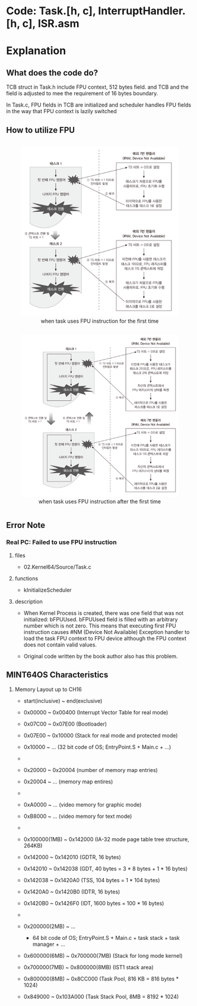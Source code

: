 # Code: Task.[h, c], InterruptHandler.[h, c], ISR.asm


# Explanation

## What does the code do?

TCB struct in Task.h include FPU context, 512 bytes field. and TCB and the field
is adjusted to mee the requirement of 16 bytes boundary.

In Task.c, FPU fields in TCB are initialized and scheduler handles FPU fields in
the way that FPU context is lazily switched


## How to utilize FPU

<div>
    <figure style='display: inline-block;'>
        <img
            src='./assets/when-task-uses-FPU-instruction-for-the-first-time.PNG'
            alt='when task uses FPU instruction for the first time' />
        <figcaption style='text-align: center;'>
            when task uses FPU instruction for the first time
        </figcaption>
    </figure>
</div>

<div>
    <figure style='display: inline-block;'>
        <img
            src='./assets/when-task-uses-FPU-instruction-after-the-first-time.PNG'
            alt='when task uses FPU instruction after the first time' />
        <figcaption style='text-align: center;'>
            when task uses FPU instruction after the first time
        </figcaption>
    </figure>
</div>

## Error Note

### Real PC: Failed to use FPU instruction

1. files

    * 02.Kernel64/Source/Task.c

2. functions

    * kInitializeScheduler

3. description

    * When Kernel Process is created, there was one field that was not
    initialized: bFPUUsed. bFPUUsed field is filled with an arbitrary
    number which is not zero. This means that executing first FPU
    instruction causes #NM (Device Not Available) Exception handler
    to load the task FPU context to FPU device although the FPU context
    does not contain valid values.

    * Original code written by the book author also has this problem.


## MINT64OS Characteristics

1. Memory Layout up to CH16

    * start(inclusive) ~ end(exclusive)
    * 0x00000  ~ 0x00400  (Interrupt Vector Table for real mode)
    * 0x07C00  ~ 0x07E00  (Bootloader)
    * 0x07E00  ~ 0x10000  (Stack for real mode and protected mode)
    * 0x10000  ~ ...  (32 bit code of OS; EntryPoint.S + Main.c + ...)
    *
    * 0x20000 ~ 0x20004 (number of memory map entries)
    * 0x20004 ~ ... (memory map entires)
    *
    * 0xA0000  ~ ...      (video memory for graphic mode)
    * 0xB8000  ~ ...      (video memory for text mode)
    *
    * 0x100000(1MB) ~ 0x142000 (IA-32 mode page table tree structure, 264KB)
    * 0x142000      ~ 0x142010 (GDTR, 16 bytes)
    * 0x142010      ~ 0x142038 (GDT, 40 bytes = 3 * 8 bytes + 1 * 16 bytes)
    * 0x142038      ~ 0x1420A0 (TSS, 104 bytes = 1 * 104 bytes)
    * 0x1420A0      ~ 0x1420B0 (IDTR, 16 bytes)
    * 0x1420B0      ~ 0x1426F0 (IDT, 1600 bytes = 100 * 16 bytes)
    *
    * 0x200000(2MB) ~ ... 
    
        * 64 bit code of OS; EntryPoint.S + Main.c + task stack + task
        manager + ...
    
    * 0x600000(6MB) ~ 0x700000(7MB) (Stack for long mode kernel)
    * 0x700000(7MB) ~ 0x800000(8MB) (IST1 stack area)
    * 0x800000(8MB) ~ 0x8CC000 (Task Pool, 816 KB = 816 bytes * 1024)
    * 0x849000      ~ 0x103A000 (Task Stack Pool, 8MB = 8192 * 1024)